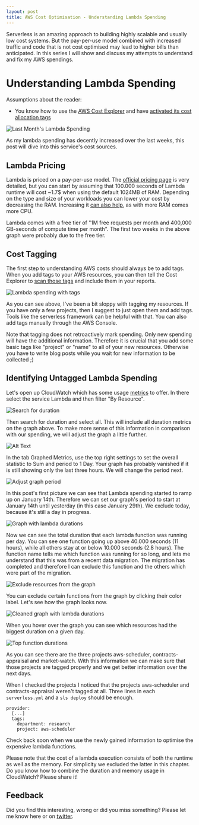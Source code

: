 ```yaml
---
layout: post
title: AWS Cost Optimisation - Understanding Lambda Spending
---
```


Serverless is an amazing approach to building highly scalable and usually low cost systems. But the pay-per-use model combined with increased traffic and code that is not cost optimised may lead to higher bills than anticipated. In this series I will show and discuss my attempts to understand and fix my AWS spendings.

# Understanding Lambda Spending

Assumptions about the reader:
- You know how to use the [AWS Cost Explorer](https://docs.aws.amazon.com/awsaccountbilling/latest/aboutv2/ce-what-is.html) and have [activated its cost allocation tags](https://docs.aws.amazon.com/awsaccountbilling/latest/aboutv2/custom-tags.html)

![Last Month's Lambda Spending](https://dev-to-uploads.s3.amazonaws.com/i/r5iurpnrnbxei8ya0lme.png)

As my lambda spending has decently increased over the last weeks, this post will dive into this service's cost sources.

## Lambda Pricing

Lambda is priced on a pay-per-use model. The [official pricing page](https://aws.amazon.com/lambda/pricing) is very detailed, but you can start by assuming that 100.000 seconds of Lambda runtime will cost ~1.7$ when using the default 1024MB of RAM. Depending on the type and size of your workloads you can lower your cost by decreasing the RAM. Increasing it [can also help](https://hackernoon.com/lower-your-aws-lambda-bill-by-increasing-memory-size-yep-e591ae499692), as with more RAM comes more CPU.

Lambda comes with a free tier of "1M free requests per month and 400,000 GB-seconds of compute time per month". The first two weeks in the above graph were probably due to the free tier.

## Cost Tagging

The first step to understanding AWS costs should always be to add tags. When you add tags to your AWS resources, you can then tell the Cost Explorer to [scan those tags](https://docs.aws.amazon.com/awsaccountbilling/latest/aboutv2/activating-tags.html) and include them in your reports.

![Lambda spending with tags](https://dev-to-uploads.s3.amazonaws.com/i/rksielpepv5q5jlaiom3.png)

As you can see above, I've been a bit sloppy with tagging my resources. If you have only a few projects, then I suggest to just open them and add tags. Tools like the serverless framework can be helpful with that. You can also add tags manually through the AWS Console.

Note that tagging does not retroactively mark spending. Only new spending will have the additional information. Therefore it is crucial that you add some basic tags like "project" or "name" to all of your new resources. Otherwise you have to write blog posts while you wait for new information to be collected ;)

## Identifying Untagged Lambda Spending

Let's open up CloudWatch which has some usage [metrics](https://console.aws.amazon.com/cloudwatch/home#metricsV2:) to offer. In there select the service Lambda and then filter "By Resource".

![Search for duration](https://dev-to-uploads.s3.amazonaws.com/i/5g38o5am23svd2iq6vfc.png)

Then search for duration and select all. This will include all duration metrics on the graph above. To make more sense of this information in comparison with our spending, we will adjust the graph a little further.

![Alt Text](https://dev-to-uploads.s3.amazonaws.com/i/qdql7hxmhvp0fdepcrle.png)

In the tab Graphed Metrics, use the top right settings to set the overall statistic to Sum and period to 1 Day. Your graph has probably vanished if it is still showing only the last three hours. We will change the period next.

![Adjust graph period](https://dev-to-uploads.s3.amazonaws.com/i/m2ryr98o165nxmdhrt2x.png)

In this post's first picture we can see that Lambda spending started to ramp up on January 14th. Therefore we can set our graph's period to start at January 14th until yesterday (in this case January 29th). We exclude today, because it's still a day in progress.

![Graph with lambda durations](https://dev-to-uploads.s3.amazonaws.com/i/fqa1m59m96l0hnbxrz9h.png)

Now we can see the total duration that each lambda function was running per day. You can see one function going up above 40.000 seconds (11 hours), while all others stay at or below 10.000 seconds (2.8 hours). The function name tells me which function was running for so long, and lets me understand that this was from a recent data migration. The migration has completed and therefore I can exclude this function and the others which were part of the migration. 

![Exclude resources from the graph](https://dev-to-uploads.s3.amazonaws.com/i/dsg5z0y91lvpwysz5xo1.png)

You can exclude certain functions from the graph by clicking their color label. Let's see how the graph looks now.

![Cleaned graph with lambda durations](https://dev-to-uploads.s3.amazonaws.com/i/r8m2sol071esxks5qz73.png)

When you hover over the graph you can see which resources had the biggest duration on a given day.

![Top function durations](https://dev-to-uploads.s3.amazonaws.com/i/dcctzpquq9m17mxtvx2t.png)

As you can see there are the three projects aws-scheduler, contracts-appraisal and market-watch. With this information we can make sure that those projects are tagged properly and we get better information over the next days.

When I checked the projects I noticed that the projects aws-scheduler and contracts-appraisal weren't tagged at all. Three lines in each `serverless.yml` and a `sls deploy` should be enough.

```
provider:
  [...]
  tags:
    department: research
    project: aws-scheduler
```

Check back soon when we use the newly gained information to optimise the expensive lambda functions.

Please note that the cost of a lambda execution consists of both the runtime as well as the memory. For simplicity we excluded the latter in this chapter. Do you know how to combine the duration and memory usage in CloudWatch? Please share it!

## Feedback

Did you find this interesting, wrong or did you miss something? Please let me know here or on [twitter](https://twitter.com/michabahr).